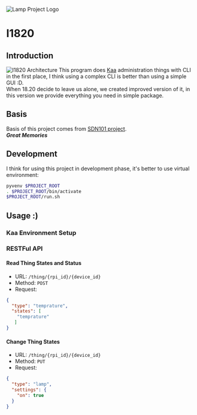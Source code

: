 ![Lamp Project Logo](http://www.googledrive.com/host/0B33KzMHyLoH2eVNHWFJZdmthOVk/Lamp-Logo.png)
# I1820
## Introduction
![I1820 Architecture](http://aolab.github.io/documentation/architecture/I1820.jpg)
This program does [Kaa](http://www.kaaproject.org/) administration things with CLI
in the first place, I think
using a complex CLI is better than using a simple GUI :D.  
When 18.20 decide to leave us alone, we created improved version of it,
in this version we provide everything you need in simple package.
## Basis
Basis of this project comes from [SDN101 project](https://github.com/elahejalalpour/SDN101).  
***Great Memories***
## Development
I think for using this project in development phase,
it's better to use virtual environment:
```sh
pyvenv $PROJECT_ROOT
. $PROJECT_ROOT/bin/activate
$PROJECT_ROOT/run.sh
```
## Usage :)
### Kaa Environment Setup
### RESTFul API
#### Read Thing States and Status
* URL: `/thing/{rpi_id}/{device_id}`
* Method: `POST`
* Request:
```json
{
  "type": "temprature",
  "states": [
    "temprature"
   ]
}
```
#### Change Thing States
* URL: `/thing/{rpi_id}/{device_id}`
* Method: `PUT`
* Request:
```json
{
  "type": "lamp",
  "settings": {
    "on": true
  }
}
```

